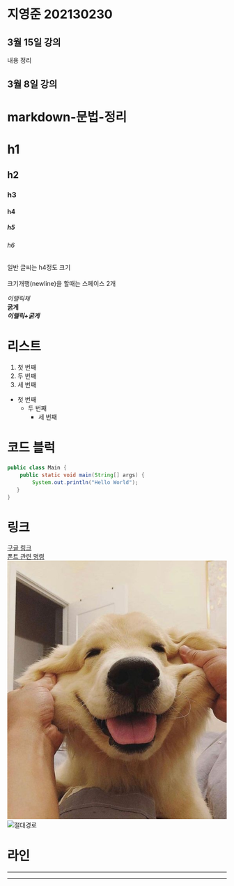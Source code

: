 # 지영준 202130230  
 

## 3월 15일 강의  
내용 정리

## 3월 8일 강의
# markdown-문법-정리  
# h1
## h2
### h3
#### h4
##### h5
###### h6
일반 글씨는 h4정도 크기  <br><br>
크기개행(newline)을 할때는 스페이스 2개  
  
 *이탤릭체*  
 **굵게**  
***이텔릭+굵게***  
  
# 리스트  
1. 첫 번째  
2. 두 번째  
3. 세 번째  
  
* 첫 번째  
    * 두 번째  
        * 세 번째  
  
# 코드 블럭  
```java
public class Main { 
    public static void main(String[] args) { 
        System.out.println("Hello World"); 
   }
}
```  
# 링크  
[구글 링크](https://www.google.com)  
[폰트 관련 명령](#markdown-문법-정리)  
![상대경로](./20210525051115632cebl.jpg)  
![절대경로](https://th.bing.com/th/id/OIP.aSM0l666ifQ_2L0uu13zIgHaIH?rs=1&pid=ImgDetMain)  
  
# 라인  
---  
***  
